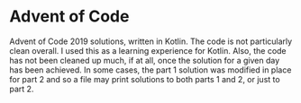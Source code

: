 # Advent of Code

Advent of Code 2019 solutions, written in Kotlin.  The code is not particularly clean overall.  I used this as a learning experience for Kotlin.  Also, the code has not been cleaned up much, if at all, once the solution for a given day has been achieved.  In some cases, the part 1 solution was modified in place for part 2 and so a file may print solutions to both parts 1 and 2, or just to part 2.     
